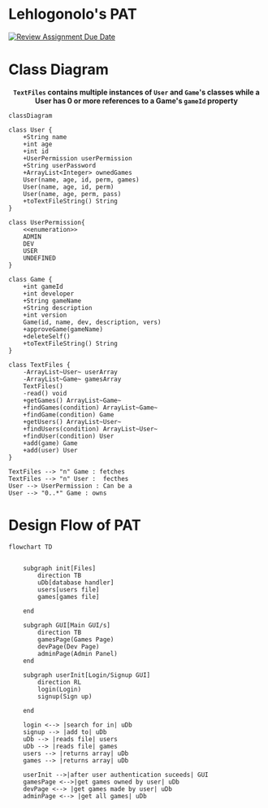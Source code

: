 # Lehlogonolo's PAT

[![Review Assignment Due Date](https://classroom.github.com/assets/deadline-readme-button-22041afd0340ce965d47ae6ef1cefeee28c7c493a6346c4f15d667ab976d596c.svg)](https://classroom.github.com/a/8DST7qRz)

# Class Diagram

**<center>`TextFiles` contains multiple instances of `User` and `Game`'s classes while a User has 0 or more references to a Game's `gameId` property</center>**

```mermaid
classDiagram

class User {
    +String name
    +int age
    +int id
    +UserPermission userPermission
    +String userPassword
    +ArrayList<Integer> ownedGames
    User(name, age, id, perm, games)
    User(name, age, id, perm)
    User(name, age, perm, pass)
    +toTextFileString() String
}

class UserPermission{
    <<enumeration>>
    ADMIN
    DEV
    USER
    UNDEFINED
}

class Game {
    +int gameId
    +int developer
    +String gameName
    +String description
    +int version
    Game(id, name, dev, description, vers)
    +approveGame(gameName)
    +deleteSelf()
    +toTextFileString() String
}

class TextFiles {
    -ArrayList~User~ userArray
    -ArrayList~Game~ gamesArray
    TextFiles()
    -read() void
    +getGames() ArrayList~Game~
    +findGames(condition) ArrayList~Game~
    +findGame(condition) Game
    +getUsers() ArrayList~User~
    +findUsers(condition) ArrayList~User~
    +findUser(condition) User
    +add(game) Game
    +add(user) User
}

TextFiles --> "n" Game : fetches
TextFiles --> "n" User :  fecthes
User --> UserPermission : Can be a
User --> "0..*" Game : owns

```

# Design Flow of PAT

```mermaid
flowchart TD


    subgraph init[Files]
        direction TB
        uDb[database handler]
        users[users file]
        games[games file]

    end

    subgraph GUI[Main GUI/s]
        direction TB
        gamesPage(Games Page)
        devPage(Dev Page)
        adminPage(Admin Panel)
    end

    subgraph userInit[Login/Signup GUI]
        direction RL
        login(Login)
        signup(Sign up)

    end

    login <--> |search for in| uDb
    signup --> |add to| uDb
    uDb --> |reads file| users
    uDb --> |reads file| games
    users --> |returns array| uDb
    games --> |returns array| uDb

    userInit -->|after user authentication suceeds| GUI
    gamesPage <-->|get games owned by user| uDb
    devPage <--> |get games made by user| uDb
    adminPage <--> |get all games| uDb

```
